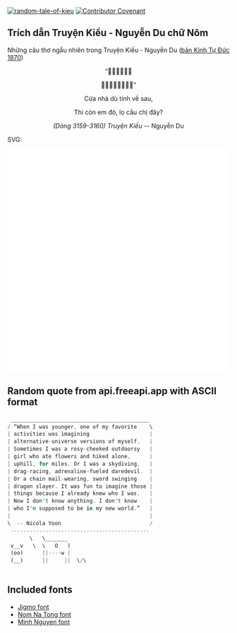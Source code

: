 [![random-tale-of-kieu](https://github.com/huuquyet/random-tale-of-kieu/actions/workflows/random-tale-of-kieu.yml/badge.svg)](https://github.com/huuquyet/random-tale-of-kieu/actions/workflows/random-tale-of-kieu.yml)
[![Contributor Covenant](https://img.shields.io/badge/Contributor%20Covenant-2.1-4baaaa.svg)](.github/CODE_OF_CONDUCT.md "Contributor Covenant 2.1")

## Trích dẫn Truyện Kiều - Nguyễn Du chữ Nôm

Những câu thơ ngẫu nhiên trong Truyện Kiều - Nguyễn Du ([bản Kinh Tự Đức 1870](https://vi.wikisource.org/wiki/Truy%E1%BB%87n_Ki%E1%BB%81u_(b%E1%BA%A3n_Kinh_T%E1%BB%B1_%C4%90%E1%BB%A9c_1870)))

<div align="center">
<!-- START_KIEU -->
      <p class="nom">“𨷶茹油併衛𡢐</p>
      <p class="nom">𪰛群㛪妬路求姉低”</p>
      <p class="quocngu">Cửa nhà dù tính về sau,</p>
      <p class="quocngu">Thì còn em đó, lọ cầu chị đây?</p>
      <p class="author"><i>(Dòng 3159-3160) Truyện Kiều</i> -- Nguyễn Du</p>
<!-- END_KIEU -->
</div>

SVG:

<div align="center">
  <img src="./assets/random-kieu.svg" alt="The Tale of Kieu - Nguyen Du">
</div>

## Random quote from api.freeapi.app with ASCII format

<!-- START_QUOTE -->
```rust
 ____________________________________________
/ “When I was younger, one of my favorite    \
| activities was imagining                   |
| alternative-universe versions of myself.   |
| Sometimes I was a rosy-cheeked outdoorsy   |
| girl who ate flowers and hiked alone,      |
| uphill, for miles. Or I was a skydiving,   |
| drag-racing, adrenaline-fueled daredevil.  |
| Or a chain mail-wearing, sword swinging    |
| dragon slayer. It was fun to imagine those |
| things because I already knew who I was.   |
| Now I don't know anything. I don't know    |
| who I'm supposed to be in my new world.”   |
|                                            |
\  -- Nicola Yoon                            /
 --------------------------------------------
       \   \_______
 v__v   \  \   O   )
 (oo)      ||----w |
 (__)      ||     ||  \/\
    
```
<!-- END_QUOTE -->

## Included fonts

- [Jigmo font](https://github.com/kamichikoichi/jigmo)
- [Nom Na Tong font](https://github.com/nomfoundation/font)
- [Minh Nguyen font](https://github.com/TKYKmori/Minh-Nguyen)
